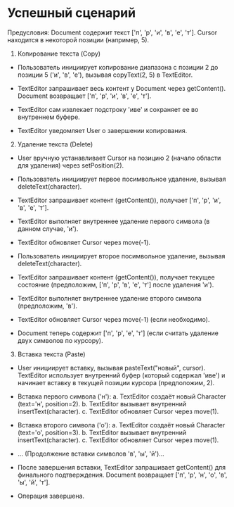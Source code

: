 # Успешный сценарий

Предусловия: Document содержит текст ['п', 'р', 'и', 'в', 'е', 'т']. Cursor находится в некоторой позиции (например, 5).

1. Копирование текста (Copy)

- Пользователь инициирует копирование диапазона с позиции 2 до позиции 5 ('и', 'в', 'е'), вызывая copyText(2, 5) в TextEditor.

- TextEditor запрашивает весь контент у Document через getContent(). Document возвращает ['п', 'р', 'и', 'в', 'е', 'т'].

- TextEditor сам извлекает подстроку 'иве' и сохраняет ее во внутреннем буфере.

- TextEditor уведомляет User о завершении копирования.

2. Удаление текста (Delete)

- User вручную устанавливает Cursor на позицию 2 (начало области для удаления) через setPosition(2).

- Пользователь инициирует первое посимвольное удаление, вызывая deleteText(character).

- TextEditor запрашивает контент (getContent()), получает ['п', 'р', 'и', 'в', 'е', 'т'].

- TextEditor выполняет внутреннее удаление первого символа (в данном случае, 'и').

- TextEditor обновляет Cursor через move(-1).

- Пользователь инициирует второе посимвольное удаление, вызывая deleteText(character).

- TextEditor запрашивает контент (getContent()), получает текущее состояние (предположим, ['п', 'р', 'в', 'е', 'т'] после удаления 'и').

- TextEditor выполняет внутреннее удаление второго символа (предположим, 'в').

- TextEditor обновляет Cursor через move(-1) (если необходимо).

- Document теперь содержит ['п', 'р', 'е', 'т'] (если считать удаление двух символов по курсору).

3. Вставка текста (Paste)

- User инициирует вставку, вызывая pasteText("новый", cursor). TextEditor использует внутренний буфер (который содержал 'иве') и начинает вставку в текущей позиции курсора (предположим, 2).

- Вставка первого символа ('н'):
a. TextEditor создаёт новый Character (text='н', position=2).
b. TextEditor вызывает внутренний insertText(character).
c. TextEditor обновляет Cursor через move(1).

- Вставка второго символа ('о'):
a. TextEditor создаёт новый Character (text='о', position=3).
b. TextEditor вызывает внутренний insertText(character).
c. TextEditor обновляет Cursor через move(1).

- ... (Продолжение вставки символов 'в', 'ы', 'й')...

- После завершения вставки, TextEditor запрашивает getContent() для финального подтверждения. Document возвращает ['п', 'р', 'н', 'о', 'в', 'ы', 'й', 'т'].

- Операция завершена.